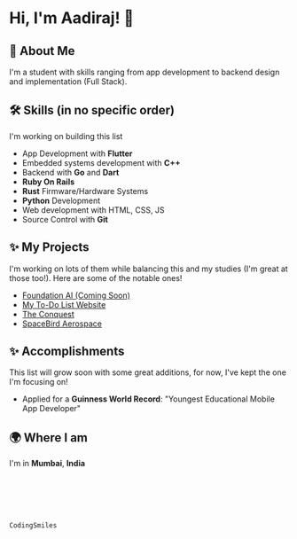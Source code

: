 <!--
<p align="center">
  <img width="110" height="110" src="https://raw.githubusercontent.com/CodingSmiles/CodingSmiles/main/PFP-modified.png">
</p>
-->


# Hi, I'm Aadiraj! 👋

## 🚀 About Me
I'm a student with skills ranging from app development to backend design and implementation (Full Stack).

## 🛠️ Skills (in no specific order)
I'm working on building this list

- App Development with **Flutter**
- Embedded systems development with **C++**
- Backend with **Go** and **Dart**
- **Ruby On Rails**
- **Rust** Firmware/Hardware Systems
- **Python** Development
- Web development with HTML, CSS, JS
- Source Control with **Git**


## ✨ My Projects
I'm working on lots of them while balancing this and my studies (I'm great at those too!). Here are some of the notable ones!

- [Foundation AI (Coming Soon)]()
- [My To-Do List Website](https://github.com/CodingSmiles/computer-project)
- [The Conquest](https://theconquest.substack.com/)
- [SpaceBird Aerospace](https://www.youtube.com/@SpaceBirdAerospace)

## ✨ Accomplishments
This list will grow soon with some great additions, for now, I've kept the one I'm focusing on!

- Applied for a **Guinness World Record**: "Youngest Educational Mobile App Developer"


## 🌍 Where I am
I'm in **Mumbai**, **India**

<br></br>
---

```CodingSmiles```
